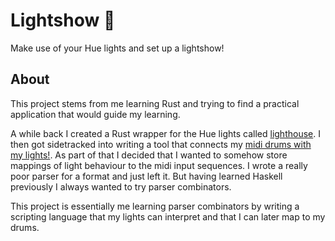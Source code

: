 # Lightshow 🚥

Make use of your Hue lights and set up a lightshow!

## About

This project stems from me learning Rust and trying to find a practical application
that would guide my learning.

A while back I created a Rust wrapper for the Hue lights called [lighthouse](https://github.com/finnkauski/lighthouse).
I then got sidetracked into writing a tool that connects my [midi drums with my lights!](https://www.youtube.com/watch?v=fEK2DofSwEE).
As part of that I decided that I wanted to somehow store mappings of light behaviour to the midi input sequences.
I wrote a really poor parser for a format and just left it. But having learned Haskell previously I always wanted to try
parser combinators.

This project is essentially me learning parser combinators by writing a scripting language that my
lights can interpret and that I can later map to my drums.
